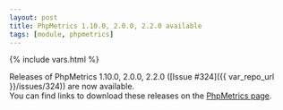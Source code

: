 ```yaml
---
layout: post
title: PhpMetrics 1.10.0, 2.0.0, 2.2.0 available
tags: [module, phpmetrics]
---
```

{% include vars.html %}

Releases of PhpMetrics 1.10.0, 2.0.0, 2.2.0 ([Issue #324]({{ var_repo_url }}/issues/324)) are now available.<br />
You can find links to download these releases on the [PhpMetrics page](/modules/phpmetrics).
